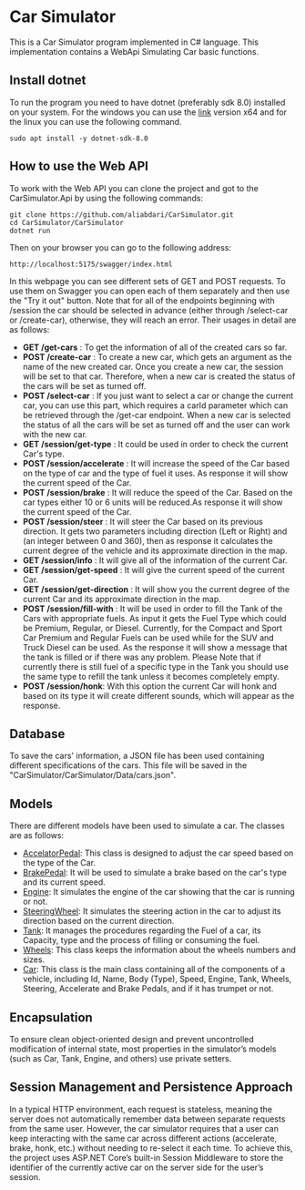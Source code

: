 # Car Simulator

This is a Car Simulator program implemented in C# language. This implementation contains a WebApi Simulating Car basic functions. 

## Install dotnet
To run the program you need to have dotnet (preferably sdk 8.0) installed on your system. For the windows you can use the [link](https://dotnet.microsoft.com/en-us/download/dotnet/8.0) version x64 and for the linux you can use the following command.

```
sudo apt install -y dotnet-sdk-8.0
```


## How to use the Web API
To work with the Web API you can clone the project and got to the CarSimulator.Api by using the following commands:

```
git clone https://github.com/aliabdari/CarSimulator.git
cd CarSimulator/CarSimulator
dotnet run
```

Then on your browser you can go to the following address:
```
http://localhost:5175/swagger/index.html
```

In this webpage you can see different sets of GET and POST requests. To use them on Swagger you can open each of them separately and then use the "Try it out" button. Note that for all of the endpoints beginning with /session the car should be selected in advance (either through /select-car or /create-car), otherwise, they will reach an error. Their usages in detail are as follows:
- **GET /get-cars** : To get the information of all of the created cars so far.
- **POST /create-car** : To create a new car, which gets an argument as the name of the new created car. Once you create a new car, the session will be set to that car. Therefore, when a new car is created the status of the cars will be set as turned off.
- **POST /select-car** : If you just want to select a car or change the current car, you can use this part, which requires a carId parameter which can be retrieved through the /get-car endpoint. When a new car is selected the status of all the cars will be set as turned off and the user can work with the new car. 
- **GET /session/get-type** : It could be used in order to check the current Car's type.
- **POST /session/accelerate** : It will increase the speed of the Car based on the type of car and the type of fuel it uses. As response it will show the current speed of the Car.
- **POST /session/brake** : It will reduce the speed of the Car. Based on the car types either 10 or 6 units will be reduced.As response it will show the current speed of the Car.
- **POST /session/steer** : It will steer the Car based on its previous direction. It gets two parameters including direction (Left or Right) and (an integer between 0 and 360), then as response it calculates the current degree of the vehicle and its approximate direction in the map.
- **GET /session/info** : It will give all of the information of the current Car.
- **GET /session/get-speed** : It will give the current speed of the current Car.
- **GET /session/get-direction** : It will show you the current degree of the current Car and its approximate direction in the map.
- **POST /session/fill-with** : It will be used in order to fill the Tank of the Cars with appropriate fuels. As input it gets the Fuel Type which could be Premium, Regular, or Diesel. Currently, for the Compact and Sport Car Premium and Regular Fuels can be used while for the SUV and Truck Diesel can be used. As the response it will show a message that the tank is filled or if there was any problem. Please Note that if currently there is still fuel of a specific type in the Tank you should use the same type to refill the tank unless it becomes completely empty.
- **POST /session/honk**: With this option the current Car will honk and based on its type it will create different sounds, which will appear as the response.

## Database
  To save the cars' information, a JSON file has been used containing different specifications of the cars. This file will be saved in the "CarSimulator/CarSimulator/Data/cars.json".

## Models

  There are different models have been used to simulate a car. The classes are as follows:
  - [AccelatorPedal](https://github.com/aliabdari/CarSimulator/blob/main/CarSimulator/Models/AccelatorPedal.cs): This class is designed to adjust the car speed based on the type of the Car.
  - [BrakePedal](https://github.com/aliabdari/CarSimulator/blob/main/CarSimulator/Models/BrakePedal.cs): It will be used to simulate a brake based on the car's type and its current speed.
  - [Engine](https://github.com/aliabdari/CarSimulator/blob/main/CarSimulator/Models/Engine.cs): It simulates the engine of the car showing that the car is running or not.
  - [SteeringWheel](https://github.com/aliabdari/CarSimulator/blob/main/CarSimulator/Models/SteeringWheel.cs): It simulates the steering action in the car to adjust its direction based on the current direction.
  - [Tank](https://github.com/aliabdari/CarSimulator/blob/main/CarSimulator/Models/Tank.cs): It manages the procedures regarding the Fuel of a car, its Capacity, type and the process of filling or consuming the fuel.
  - [Wheels](https://github.com/aliabdari/CarSimulator/blob/main/CarSimulator/Models/Wheel.cs): This class keeps the information about the wheels numbers and sizes.
  - [Car](https://github.com/aliabdari/CarSimulator/blob/main/CarSimulator/Models/Car.cs): This class is the main class containing all of the components of a vehicle, including Id, Name, Body (Type), Speed, Engine, Tank, Wheels, Steering, Accelerate and Brake Pedals, and if it has trumpet or not.
 
## Encapsulation

To ensure clean object-oriented design and prevent uncontrolled modification of internal state, most properties in the simulator’s models (such as Car, Tank, Engine, and others) use private setters.

## Session Management and Persistence Approach
  
  In a typical HTTP environment, each request is stateless, meaning the server does not automatically remember data between separate requests from the same user. However, the car simulator requires that a user can keep interacting with the   same car across different actions (accelerate, brake, honk, etc.) without needing to re-select it each time. To achieve this, the project uses ASP.NET Core’s built-in Session Middleware to store the identifier of the currently active car on the server side for the user’s session.

  
